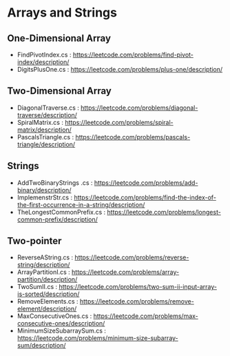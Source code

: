 # Arrays and Strings


## One-Dimensional Array
- FindPivotIndex.cs : https://leetcode.com/problems/find-pivot-index/description/
- DigitsPlusOne.cs : https://leetcode.com/problems/plus-one/description/


## Two-Dimensional Array
- DiagonalTraverse.cs : https://leetcode.com/problems/diagonal-traverse/description/
- SpiralMatrix.cs : https://leetcode.com/problems/spiral-matrix/description/
- PascalsTriangle.cs : https://leetcode.com/problems/pascals-triangle/description/

## Strings
- AddTwoBinaryStrings .cs : https://leetcode.com/problems/add-binary/description/
- ImplemenstrStr.cs : https://leetcode.com/problems/find-the-index-of-the-first-occurrence-in-a-string/description/
- TheLongestCommonPrefix.cs : https://leetcode.com/problems/longest-common-prefix/description/

## Two-pointer
- ReverseAString.cs : https://leetcode.com/problems/reverse-string/description/
- ArrayPartitionI.cs : https://leetcode.com/problems/array-partition/description/
- TwoSumII.cs : https://leetcode.com/problems/two-sum-ii-input-array-is-sorted/description/
- RemoveElements.cs : https://leetcode.com/problems/remove-element/description/
- MaxConsecutiveOnes.cs : https://leetcode.com/problems/max-consecutive-ones/description/
- MinimumSizeSubarraySum.cs : https://leetcode.com/problems/minimum-size-subarray-sum/description/

